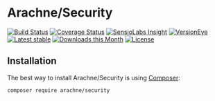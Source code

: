 Arachne/Security
====

[![Build Status](https://img.shields.io/travis/Arachne/Security/master.svg?style=flat-square)](https://travis-ci.org/Arachne/Security/branches)
[![Coverage Status](https://img.shields.io/coveralls/Arachne/Security/master.svg?style=flat-square)](https://coveralls.io/github/Arachne/Security?branch=master)
[![SensioLabs Insight](https://img.shields.io/sensiolabs/i/9de47caa-0317-4ec3-9928-eae0d49937fb.svg?style=flat-square)](https://insight.sensiolabs.com/projects/9de47caa-0317-4ec3-9928-eae0d49937fb)
[![VersionEye](https://img.shields.io/versioneye/d/php/arachne:security.svg?style=flat-square)](https://www.versioneye.com/php/arachne:security)
[![Latest stable](https://img.shields.io/packagist/v/arachne/security.svg?style=flat-square)](https://packagist.org/packages/arachne/security)
[![Downloads this Month](https://img.shields.io/packagist/dm/arachne/security.svg?style=flat-square)](https://packagist.org/packages/arachne/security)
[![License](https://img.shields.io/badge/license-MIT-blue.svg?style=flat-square)](https://github.com/Arachne/Security/blob/master/license.md)


Installation
----

The best way to install Arachne/Security is using [Composer](http://getcomposer.org/):

```sh
composer require arachne/security
```
